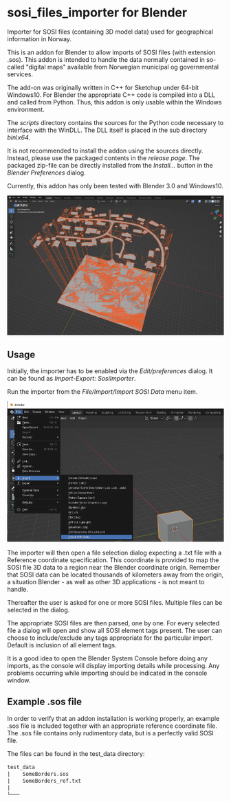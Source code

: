 # sosi_files_importer for Blender
Importer for SOSI files (containing 3D model data) used for geographical information in Norway.

This is an addon for Blender to allow imports of SOSI files (with extension .sos). This addon is intended to handle the data normally contained in so-called 
"digital maps" available from Norwegian municipal og governmental services.

The add-on was originally written in C++ for Sketchup under 64-bit Windows10. For Blender the appropriate C++ code is compiled into a DLL and called from Python. Thus, this addon is only usable within the Windows environment.

The *scripts* directory contains the sources for the Python code necessary to interface with the WinDLL. The DLL itself is placed in the sub directory *bin\x64*.

It is not recommended to install the addon using the sources directly. Instead, please use the packaged contents in the *release page*. The packaged zip-file can be directly installed from the *Install...* button in the *Blender Preferences* dialog.

Currently, this addon has only been tested with Blender 3.0 and Windows10.

![Example import](/images/ImportExample_0.png)

## Usage

Initially, the importer has to be enabled via the *Edit/preferences* dialog. It can be found as *Import-Export: SosiImporter*.

Run the importer from the *File/Import/Import SOSI Data* menu item.

![Demo import](/images/Importing_1.png)

The importer will then open a file selection dialog expecting a .txt file with a Reference coordinate specification. This coordinate is provided to map the SOSI file 3D data to a region near the Blender coordinate origin. Remember that SOSI data can be located thousands of kilometers away from the origin, a situation Blender - as well as other 3D applications - is not meant to handle.

Thereafter the user is asked for one or more SOSI files. Multiple files can be selected in the dialog.

The appropriate SOSI files are then parsed, one by one. For every selected file a dialog will open and show all SOSI element tags present. The user can choose to include/exclude any tags appropriate for the particular import. Default is inclusion of all element tags.

It is a good idea to open the Blender System Console before doing any imports, as the console will display importing details while processing. Any problems occurring while importing should be indicated in the console window.

## Example .sos file

In order to verify that an addon installation is working properly, an example .sos file is included together with an appropriate reference coordinate file. The .sos file contains only rudimentory data, but is a perfectly valid SOSI file.

The files can be found in the test_data directory:

```
test_data
|    SomeBorders.sos
|    SomeBorders_ref.txt
|  
└─── 
```

